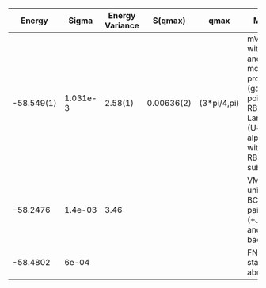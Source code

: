|       Energy    |  Sigma          | Energy Variance  |  S(qmax)          | qmax             |  Method                                                                         | Data repository   |
| ----------------| ----------------| -----------------| ----------------| -----------------| --------------------------------------------------------------------------------| ------------------|
|    -58.549(1)    |  1.031e-3        | 2.58(1)          | 0.00636(2)          | (3*pi/4,pi)        | mVMC with SU(2) and momentum projections (gamma point) + RBM + Lanczos, (U=8) ,  alpha = 8  with 1x1 RBM subspace    |      |
|    -58.2476      |  1.4e-03         | 3.46             |                |             |    VMC with uniform BCS pairing (+Jastrow and backflow) |  |
|    -58.4802  |   6e-04              |                |                 |             |   FN on the state above                                 |   |
